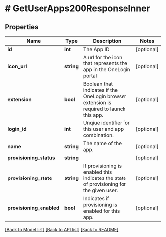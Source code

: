 # # GetUserApps200ResponseInner

## Properties

Name | Type | Description | Notes
------------ | ------------- | ------------- | -------------
**id** | **int** | The App ID | [optional]
**icon_url** | **string** | A url for the icon that represents the app in the OneLogin portal | [optional]
**extension** | **bool** | Boolean that indicates if the OneLogin browser extension is required to launch this app. | [optional]
**login_id** | **int** | Unqiue identifier for this user and app combination. | [optional]
**name** | **string** | The name of the app. | [optional]
**provisioning_status** | **string** |  | [optional]
**provisioning_state** | **string** | If provisioning is enabled this indicates the state of provisioning for the given user. | [optional]
**provisioning_enabled** | **bool** | Indicates if provisioning is enabled for this app. | [optional]

[[Back to Model list]](../../README.md#models) [[Back to API list]](../../README.md#endpoints) [[Back to README]](../../README.md)
